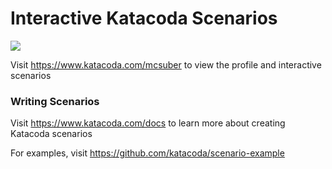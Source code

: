 # Interactive Katacoda Scenarios

[![](http://shields.katacoda.com/katacoda/mcsuber/count.svg)](https://www.katacoda.com/mcsuber "Get your profile on Katacoda.com")

Visit https://www.katacoda.com/mcsuber to view the profile and interactive scenarios

### Writing Scenarios
Visit https://www.katacoda.com/docs to learn more about creating Katacoda scenarios

For examples, visit https://github.com/katacoda/scenario-example
